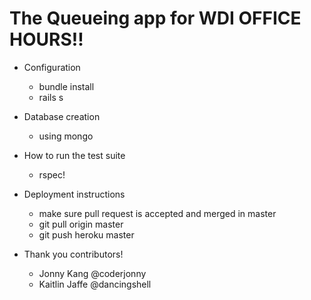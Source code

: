 # The Queueing app for WDI OFFICE HOURS!!

* Configuration
  - bundle install
  - rails s

* Database creation
  - using mongo

* How to run the test suite
  - rspec!

* Deployment instructions
  - make sure pull request is accepted and merged in master
  - git pull origin master
  - git push heroku master

* Thank you contributors!
  - Jonny Kang @coderjonny
  - Kaitlin Jaffe @dancingshell
